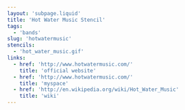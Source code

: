 ```yaml
---
layout: 'subpage.liquid'
title: 'Hot Water Music Stencil'
tags:
  - 'bands'
slug: 'hotwatermusic'
stencils:
  - 'hot_water_music.gif'
links:
  - href: 'http://www.hotwatermusic.com/'
    title: 'official website'
  - href: 'http://www.hotwatermusic.com/'
    title: 'myspace'
  - href: 'http://en.wikipedia.org/wiki/Hot_Water_Music'
    title: 'wiki'
---
```

